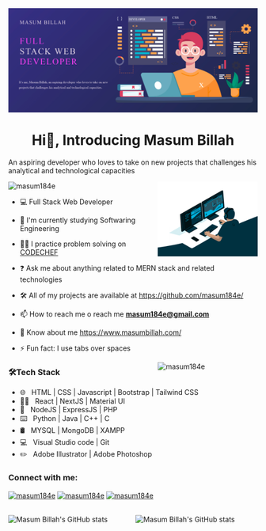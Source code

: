 <img align="center" src="https://github.com/masum184e/masum184e/blob/main/top_banner.jpg" />

<h1 align="center">Hi👋, Introducing Masum Billah</h1>
<p>An aspiring developer who loves to take on new projects that challenges his analytical and technological capacities</p>
<img src="https://komarev.com/ghpvc/?username=masum184e&label=Profile%20views&color=0e75b6&style=flat" alt="masum184e" />

<img align="right" height="auto" width="40%" src="https://github.com/masum184e/Masum184e/blob/main/coding.gif" />

- 💻 Full Stack Web Developer

- 🏫 I'm currently studying Softwaring Engineering

- 👨‍💻 I practice problem solving on [CODECHEF](https://www.codechef.com/users/masum1834e/)

- ❓ Ask me about anything related to MERN stack and related technologies

- 🛠 All of my projects are available at https://github.com/masum184e/

- 📫 How to reach me o reach me **masum184e@gmail.com**

- 📄 Know about me https://www.masumbillah.com/

- ⚡ Fun fact: I use tabs over spaces



<img align="right" width="40%" src="https://github-readme-stats.vercel.app/api/top-langs/?username=masum184e&layout=compact&text_color=daf7dc&bg_color=151515" alt="masum184e" />

<h3>🛠Tech Stack</h3>

- 🌐 &nbsp; HTML | CSS | Javascript | Bootstrap | Tailwind CSS
- 👨‍💻 &nbsp; React | NextJS | Material UI
- 🔧 &nbsp; NodeJS | ExpressJS | PHP
- ⌨️ &nbsp; Python | Java | C++ | C
- 🛢 &nbsp; MYSQL | MongoDB | XAMPP
- 💻 &nbsp; Visual Studio code | Git
- ✏️ &nbsp; Adobe Illustrator | Adobe Photoshop

<h3>Connect with me:</h3>
<p>
  <a href="https://linkedin.com/in/masum184e" target="blank"><img align="center" src="https://raw.githubusercontent.com/rahuldkjain/github-profile-readme-generator/master/src/images/icons/Social/linked-in-alt.svg" alt="masum184e" height="30" width="40" /></a>
  <a href="https://fb.com/masum184e" target="blank"><img align="center" src="https://raw.githubusercontent.com/rahuldkjain/github-profile-readme-generator/master/src/images/icons/Social/facebook.svg" alt="masum184e" height="30" width="40" /></a>
  <a href="https://codeforces.com/profile/masum184e" target="blank"><img align="center" src="https://raw.githubusercontent.com/rahuldkjain/github-profile-readme-generator/master/src/images/icons/Social/codeforces.svg" alt="masum184e" height="30" width="40" /></a>
</p>

<br/>
<img align="right" width="49%" height="auto" src="https://github-readme-streak-stats.herokuapp.com/?user=masum184e&theme=default" alt="Masum Billah's GitHub stats" />
<img  width="48%" height="auto" src="https://github-readme-stats.vercel.app/api?username=masum184e&show_icons=true&hide_border=true" alt="Masum Billah's GitHub stats"/>
